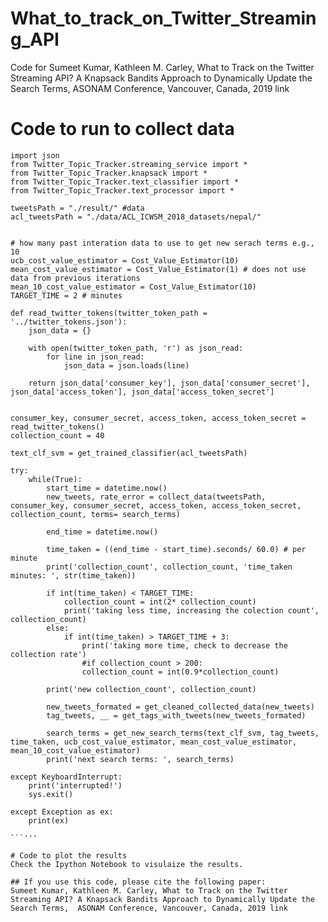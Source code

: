 # What_to_track_on_Twitter_Streaming_API
Code for Sumeet Kumar, Kathleen M. Carley, What to Track on the Twitter Streaming API? A Knapsack Bandits Approach to Dynamically Update the Search Terms,  ASONAM Conference, Vancouver, Canada, 2019 link


# Code to run to collect data

```
import json
from Twitter_Topic_Tracker.streaming_service import *
from Twitter_Topic_Tracker.knapsack import *
from Twitter_Topic_Tracker.text_classifier import *
from Twitter_Topic_Tracker.text_processor import *

tweetsPath = "./result/" #data
acl_tweetsPath = "./data/ACL_ICWSM_2018_datasets/nepal/"


# how many past interation data to use to get new serach terms e.g., 10
ucb_cost_value_estimator = Cost_Value_Estimator(10) 
mean_cost_value_estimator = Cost_Value_Estimator(1) # does not use data from previous iterations
mean_10_cost_value_estimator = Cost_Value_Estimator(10)
TARGET_TIME = 2 # minutes     

def read_twitter_tokens(twitter_token_path = '../twitter_tokens.json'):
    json_data = {}

    with open(twitter_token_path, 'r') as json_read:
        for line in json_read:
            json_data = json.loads(line)

    return json_data['consumer_key'], json_data['consumer_secret'], json_data['access_token'], json_data['access_token_secret']


consumer_key, consumer_secret, access_token, access_token_secret = read_twitter_tokens()
collection_count = 40

text_clf_svm = get_trained_classifier(acl_tweetsPath)

try:
    while(True):
        start_time = datetime.now()
        new_tweets, rate_error = collect_data(tweetsPath, consumer_key, consumer_secret, access_token, access_token_secret, collection_count, terms= search_terms)
        
        end_time = datetime.now()

        time_taken = ((end_time - start_time).seconds/ 60.0) # per minute
        print('collection_count', collection_count, 'time_taken minutes: ', str(time_taken))

        if int(time_taken) < TARGET_TIME:
            collection_count = int(2* collection_count)
            print('taking less time, increasing the colection count', collection_count)
        else:
            if int(time_taken) > TARGET_TIME + 3:
                print('taking more time, check to decrease the collection rate')
                #if collection_count > 200:
                collection_count = int(0.9*collection_count)

        print('new collection_count', collection_count)

        new_tweets_formated = get_cleaned_collected_data(new_tweets)    
        tag_tweets, __ = get_tags_with_tweets(new_tweets_formated)    

        search_terms = get_new_search_terms(text_clf_svm, tag_tweets, time_taken, ucb_cost_value_estimator, mean_cost_value_estimator, mean_10_cost_value_estimator)
        print('next search terms: ', search_terms)

except KeyboardInterrupt:
    print('interrupted!')
    sys.exit()

except Exception as ex:
    print(ex)
    
```'''

# Code to plot the results
Check the Ipython Notebook to visulaize the results.

## If you use this code, please cite the following paper:
Sumeet Kumar, Kathleen M. Carley, What to Track on the Twitter Streaming API? A Knapsack Bandits Approach to Dynamically Update the Search Terms,  ASONAM Conference, Vancouver, Canada, 2019 link
